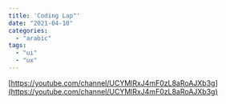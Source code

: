 ```yaml
---
title: 'Coding Lap"'
date: "2021-04-10"
categories:
  - "arabic"
tags:
  - "ui"
  - "ux"
---
```


[https://youtube.com/channel/UCYMlRxJ4mF0zL8aRoAJXb3g](https://youtube.com/channel/UCYMlRxJ4mF0zL8aRoAJXb3g)
